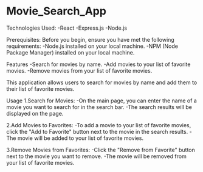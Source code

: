 # Movie_Search_App

Technologies Used:
-React
-Express.js
-Node.js


Prerequisites:
Before you begin, ensure you have met the following requirements:
-Node.js installed on your local machine.
-NPM (Node Package Manager) installed on your local machine.


Features
-Search for movies by name.
-Add movies to your list of favorite movies.
-Remove movies from your list of favorite movies.

This application allows users to search for movies by name and add them to their list of favorite movies.

Usage
1.Search for Movies:
  -On the main page, you can enter the name of a movie you want to search for in the search bar.
  -The search results will be displayed on the page.

2.Add Movies to Favorites:
  -To add a movie to your list of favorite movies, click the "Add to Favorite" button next to the movie in the search results.
  -The movie will be added to your list of favorite movies.

3.Remove Movies from Favorites:
 -Click the "Remove from Favorite" button next to the movie you want to remove.
 -The movie will be removed from your list of favorite movies.

